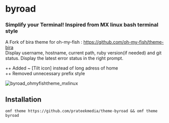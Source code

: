 # byroad #
### Simplify your Terminal! Inspired from MX linux bash terminal style ###

A Fork of bira theme for oh-my-fish : https://github.com/oh-my-fish/theme-bira  
Display username, hostname, current path, ruby version(if needed) and git status. Display the latest error status in the right prompt. 

++ Added ~ [Tilt icon] instead of long adress of home  
++ Removed unnecessary prefix style

![byroad_ohmyfishtheme_mxlinux](https://user-images.githubusercontent.com/41370460/95195119-bb8d9e80-07f3-11eb-93c6-b643d0a9bb77.png)  

## Installation ##
`omf theme https://github.com/prateekmedia/theme-byroad && omf theme byroad`
